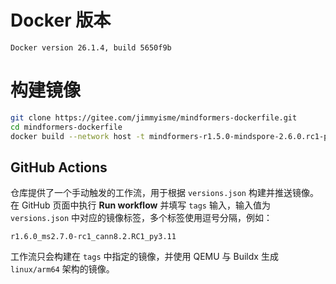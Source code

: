 # Docker 版本

`Docker version 26.1.4, build 5650f9b`

# 构建镜像

```bash
git clone https://gitee.com/jimmyisme/mindformers-dockerfile.git
cd mindformers-dockerfile
docker build --network host -t mindformers-r1.5.0-mindspore-2.6.0.rc1-py3.11:20250609 --build-arg TARGETPLATFORM=linux/arm64 -f Dockerfile.r1.5.0 .
```

## GitHub Actions

仓库提供了一个手动触发的工作流，用于根据 `versions.json` 构建并推送镜像。
在 GitHub 页面中执行 **Run workflow** 并填写 `tags` 输入，输入值为 `versions.json` 中对应的镜像标签，多个标签使用逗号分隔，例如：

```
r1.6.0_ms2.7.0-rc1_cann8.2.RC1_py3.11
```

工作流只会构建在 `tags` 中指定的镜像，并使用 QEMU 与 Buildx 生成 `linux/arm64` 架构的镜像。
